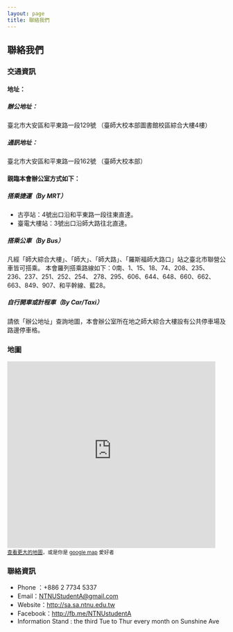 ```yaml
---
layout: page
title: 聯絡我們
---
```


## 聯絡我們

### 交通資訊


#### 地址：

##### 辦公地址：

臺北市大安區和平東路一段129號
（臺師大校本部圖書館校區綜合大樓4樓）


##### 通訊地址：

臺北市大安區和平東路一段162號
（臺師大校本部）



#### 親臨本會辦公室方式如下：

##### 搭乘捷運（By MRT）

* 古亭站：4號出口沿和平東路一段往東直達。
* 臺電大樓站：3號出口沿師大路往北直達。

##### 搭乘公車（By Bus）
凡經「師大綜合大樓」、「師大」、「師大路」、「羅斯福師大路口」站之臺北市聯營公車皆可搭乘。
本會羅列搭乘路線如下：0南、1、15、18、74、208、235、236、237、251、252、254、
278、295、606、644、648、660、662、663、849、907、和平幹線、藍28。

##### 自行開車或計程車（By Car/Taxi）
請依「辦公地址」查詢地圖，本會辦公室所在地之師大綜合大樓設有公共停車場及路邊停車格。



### 地圖

<iframe class="map" scrolling="no" marginheight="0" marginwidth="0" src="https://www.openstreetmap.org/export/embed.html?bbox=121.52768790721893%2C25.026127102461516%2C121.53068125247955%2C25.02762421342213&amp;layer=mapnik&amp;marker=25.02687566022479%2C121.52918457984924" frameborder="0" height="430" width="480"></iframe><br><small><a href="https://www.openstreetmap.org/?mlat=25.02688&amp;mlon=121.52918#map=19/25.02688/121.52918">查看更大的地圖</a>，或是你是 <a href="https://www.google.com/maps/search/106台北市大安區和平東路一段129號+國立臺灣師範大學圖書館校區/@25.026715,121.528301,19z?hl=zh-TW">google map</a> 愛好者</small>

### 聯絡資訊
* Phone ：+886 2 7734 5337
* Email：<a href="mailto:NTNUStudentA@gmail.com">NTNUStudentA@gmail.com</a>
* Website：<a href="http://sa.sa.ntnu.edu.tw">http://sa.sa.ntnu.edu.tw</a>
* Facebook：<a href="http://fb.me/NTNUstudentA">http://fb.me/NTNUstudentA</a>
* Information Stand :	the third Tue  to Thur every month on Sunshine Ave


